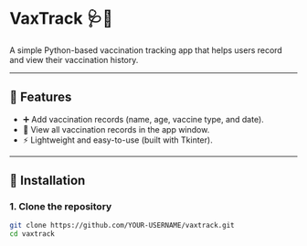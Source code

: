 # VaxTrack 🩺💉  
A simple Python-based vaccination tracking app that helps users record and view their vaccination history.  

---

## 📌 Features  
- ➕ Add vaccination records (name, age, vaccine type, and date).  
- 👀 View all vaccination records in the app window.  
- ⚡ Lightweight and easy-to-use (built with Tkinter).  

---

## 🚀 Installation  

### 1. Clone the repository  
```bash
git clone https://github.com/YOUR-USERNAME/vaxtrack.git
cd vaxtrack
